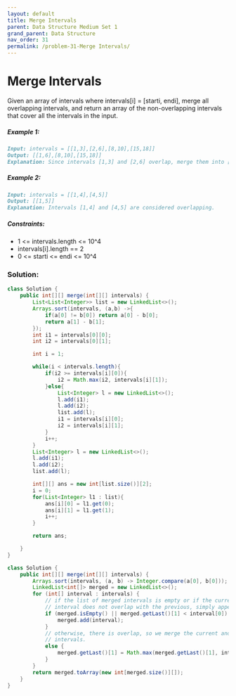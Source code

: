 ```yaml
---
layout: default
title: Merge Intervals
parent: Data Structure Medium Set 1
grand_parent: Data Structure
nav_order: 31
permalink: /problem-31-Merge Intervals/
---
```

# Merge Intervals
Given an array of intervals where intervals[i] = [starti, endi], merge all overlapping intervals, and return an array of the non-overlapping intervals that cover all the intervals in the input.

##### Example 1:
```markdown
Input: intervals = [[1,3],[2,6],[8,10],[15,18]]
Output: [[1,6],[8,10],[15,18]]
Explanation: Since intervals [1,3] and [2,6] overlap, merge them into [1,6].
```
##### Example 2:
```markdown
Input: intervals = [[1,4],[4,5]]
Output: [[1,5]]
Explanation: Intervals [1,4] and [4,5] are considered overlapping.
```
##### Constraints:
* 1 <= intervals.length <= 10^4
* intervals[i].length == 2
* 0 <= starti <= endi <= 10^4

### Solution:
```java
class Solution {
    public int[][] merge(int[][] intervals) {
        List<List<Integer>> list = new LinkedList<>();
        Arrays.sort(intervals, (a,b) ->{
            if(a[0] != b[0]) return a[0] - b[0];
            return a[1] - b[1];
        });
        int i1 = intervals[0][0];
        int i2 = intervals[0][1];

        int i = 1;

        while(i < intervals.length){
            if(i2 >= intervals[i][0]){
                i2 = Math.max(i2, intervals[i][1]);
            }else{
                List<Integer> l = new LinkedList<>();
                l.add(i1);
                l.add(i2);
                list.add(l);
                i1 = intervals[i][0];
                i2 = intervals[i][1];
            }
            i++;
        }
        List<Integer> l = new LinkedList<>();
        l.add(i1);
        l.add(i2);
        list.add(l);

        int[][] ans = new int[list.size()][2];
        i = 0;
        for(List<Integer> l1 : list){
            ans[i][0] = l1.get(0);
            ans[i][1] = l1.get(1);
            i++;
        }

        return ans;

    }
}
```
```java
class Solution {
    public int[][] merge(int[][] intervals) {
        Arrays.sort(intervals, (a, b) -> Integer.compare(a[0], b[0]));
        LinkedList<int[]> merged = new LinkedList<>();
        for (int[] interval : intervals) {
            // if the list of merged intervals is empty or if the current
            // interval does not overlap with the previous, simply append it.
            if (merged.isEmpty() || merged.getLast()[1] < interval[0]) {
                merged.add(interval);
            }
            // otherwise, there is overlap, so we merge the current and previous
            // intervals.
            else {
                merged.getLast()[1] = Math.max(merged.getLast()[1], interval[1]);
            }
        }
        return merged.toArray(new int[merged.size()][]);
    }
}
```
